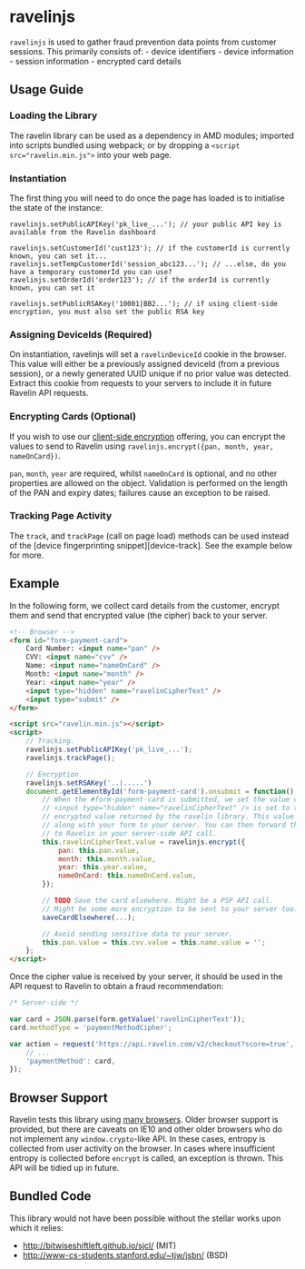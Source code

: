 # ravelinjs

`ravelinjs` is used to gather fraud prevention data points from customer sessions. This primarily consists of:
    - device identifiers
    - device information
    - session information
    - encrypted card details

## Usage Guide

### Loading the Library

The ravelin library can be used as a dependency in AMD modules; imported into
scripts bundled using webpack; or by dropping a `<script src="ravelin.min.js">`
into your web page.

### Instantiation
The first thing you will need to do once the page has loaded is to initialise the state of the instance:
```
ravelinjs.setPublicAPIKey('pk_live_...'); // your public API key is available from the Ravelin dashboard

ravelinjs.setCustomerId('cust123'); // if the customerId is currently known, you can set it...
ravelinjs.setTempCustomerId('session_abc123...'); // ...else, do you have a temporary customerId you can use?
ravelinjs.setOrderId('order123'); // if the orderId is currently known, you can set it

ravelinjs.setPublicRSAKey('10001|BB2...'); // if using client-side encryption, you must also set the public RSA key

```
### Assigning DeviceIds (Required)

On instantiation, ravelinjs will set a `ravelinDeviceId` cookie in the browser. This value will either be a previously assigned deviceId (from a previous session), or a newly generated UUID unique if no prior value was detected. Extract this cookie from requests to your servers to include it in future Ravelin API requests.

### Encrypting Cards (Optional)

If you wish to use our [client-side encryption](https://developer.ravelin.com/guides/pci/#submission-of-encrypted-card-details) offering, you can encrypt the values to send to Ravelin using
`ravelinjs.encrypt({pan, month, year, nameOnCard})`.

`pan`, `month`, `year` are required, whilst `nameOnCard` is optional, and no other properties are allowed
on the object. Validation is performed on the length of the PAN and expiry dates; failures cause an
exception to be raised.

### Tracking Page Activity

The `track`, and
`trackPage` (call on page load) methods can be used instead of the [device
fingerprinting snippet][device-track]. See the example below for more.

## Example

In the following form, we collect card details from the customer, encrypt them
and send that encrypted value (the cipher) back to your server.

```html
<!-- Browser -->
<form id="form-payment-card">
    Card Number: <input name="pan" />
    CVV: <input name="cvv" />
    Name: <input name="nameOnCard" />
    Month: <input name="month" />
    Year: <input name="year" />
    <input type="hidden" name="ravelinCipherText" />
    <input type="submit" />
</form>

<script src="ravelin.min.js"></script>
<script>
    // Tracking.
    ravelinjs.setPublicAPIKey('pk_live_...');
    ravelinjs.trackPage();

    // Encryption.
    ravelinjs.setRSAKey('..|.....')
    document.getElementById('form-payment-card').onsubmit = function() {
        // When the #form-payment-card is submitted, we set the value of the
        // <input type="hidden" name="ravelinCipherText" /> is set to the
        // encrypted value returned by the ravelin library. This value is sent
        // along with your form to your server. You can then forward this value
        // to Ravelin in your server-side API call.
        this.ravelinCipherText.value = ravelinjs.encrypt({
            pan: this.pan.value,
            month: this.month.value,
            year: this.year.value,
            nameOnCard: this.nameOnCard.value,
        });

        // TODO Save the card elsewhere. Might be a PSP API call.
        // Might be some more encryption to be sent to your server too.
        saveCardElsewhere(...);

        // Avoid sending sensitive data to your server.
        this.pan.value = this.cvv.value = this.name.value = '';
    };
</script>
```

Once the cipher value is received by your server, it should be used in the API request to Ravelin to obtain a
fraud recommendation:

```js
/* Server-side */

var card = JSON.parse(form.getValue('ravelinCipherText'));
card.methodType = 'paymentMethodCipher';

var action = request('https://api.ravelin.com/v2/checkout?score=true', {
    // ...
    'paymentMethod': card,
});
```

## Browser Support

Ravelin tests this library using [many browsers](test/crossbrowser.conf.js). Older browser support is
provided, but there are caveats on IE10 and other older browsers who do not implement any `window.crypto`-like
API. In these cases, entropy is collected from user activity on the browser. In cases where insufficient
entropy is collected before `encrypt` is called, an exception is thrown. This API will be tidied up in future.

## Bundled Code

This library would not have been possible without the stellar works upon which it relies:

* http://bitwiseshiftleft.github.io/sjcl/ (MIT)
* http://www-cs-students.stanford.edu/~tjw/jsbn/ (BSD)
